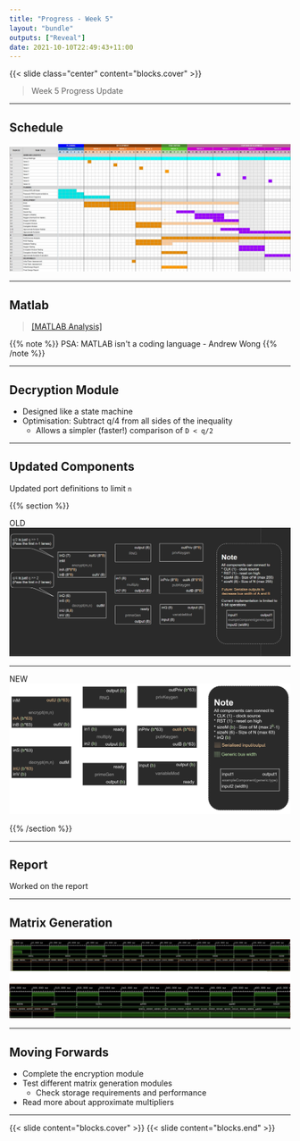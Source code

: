 ```yaml
---
title: "Progress - Week 5"
layout: "bundle"
outputs: ["Reveal"]
date: 2021-10-10T22:49:43+11:00
---
```


{{< slide class="center" content="blocks.cover" >}}

> Week 5 Progress Update

---

## Schedule

![](./gantt.jpg)

---

## Matlab

> [[MATLAB Analysis]](https://featherbear.cc/unsw-comp3601-project/matlab-model/#/1)

{{% note %}} PSA: MATLAB isn't a coding language - Andrew Wong {{% /note %}}

---

## Decryption Module

* Designed like a state machine
* Optimisation: Subtract q/4 from all sides of the inequality
  * Allows a simpler (faster!) comparison of `D < q/2`

---

## Updated Components

Updated port definitions to limit `n`

{{% section %}}

OLD  
![](./component_diagram/OLD-Snipaste_2021-10-03_18-29-05.jpg)

---

NEW  
![](./component_diagram/component_diagram.drawio_dark.png)

{{% /section %}}

---

## Report

Worked on the report

---

## Matrix Generation

![](./matrix_gen.jpg)


---

## Moving Forwards

* Complete the encryption module
* Test different matrix generation modules
  * Check storage requirements and performance
* Read more about approximate multipliers

---

{{< slide content="blocks.cover" >}}
{{< slide content="blocks.end" >}}